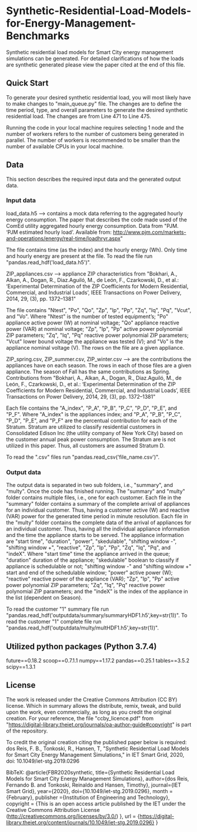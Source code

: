 # Synthetic-Residential-Load-Models-for-Energy-Management-Benchmarks

Synthetic residential load models for Smart City energy management simulations can be generated. For detailed clarifications of how the loads are synthetic generated please view the paper cited at the end of this file.  

## Quick Start

To generate your desired synthetic residential load, you will most likely have to make changes to "main_queue.py" file. The changes are to define the time period, type, and overall parameters to generate the desired synthetic residential load. The changes are from Line 471 to Line 475.

Running the code in your local machine requires selecting 1 node and the number of workers refers to the number of customers being generated in parallel. The number of workers is recommended to be smaller than the number of available CPUs in your local machine.

## Data 
This section describes the required input data and the generated output data.

### Input data
load_data.h5 --> contains a mock data referring to the aggregated hourly energy consumption. The paper that describes the code made used of the ComEd utility aggregated hourly energy consumption. Data from "PJM. ‘PJM estimated hourly load’. Available from: http://www.pjm.com/markets-and-operations/energy/real-time/loadhryr.aspx"

The file contains time (as the index) and the hourly energy (Wh). Only time and hourly energy are present at the file. To read the file run "pandas.read_hdf('load_data.h5')".

ZIP_appliances.csv --> appliance ZIP characteristics from "Bokhari, A., Alkan, A., Dogan, R., Diaz.Aguiló, M., de León, F., Czarkowski, D., et al.: ‘Experimental Determination of the ZIP Coefficients for Modern Residential, Commercial, and Industrial Loads’, IEEE Transactions on Power Delivery, 2014, 29, (3), pp. 1372–1381"

The file contains "Ntest", "Po", "Qo", "Zp", "Ip", "Pp", "Zq", "Iq", "Pq", "Vcut", and "Vo". Where "Ntest" is the number of tested equipment’s; "Po" appliance active power (W) at nominal voltage; "Qo" appliance reactive power (VAR) at nominal voltage; "Zp", "Ip", "Pp" active power polynomial ZIP parameters; "Zq", "Iq", "Pq" reactive power polynomial ZIP parameters; "Vcut" lower bound voltage the appliance was tested (V); and "Vo" is the appliance nominal voltage (V). The rows on the file are a given appliance.

ZIP_spring.csv, ZIP_summer.csv, ZIP_winter.csv --> are the contributions the appliances have on each season. The rows in each of those files are a given appliance. The season of Fall has the same contributions as Spring. Contributions from "Bokhari, A., Alkan, A., Dogan, R., Diaz.Aguiló, M., de León, F., Czarkowski, D., et al.: ‘Experimental Determination of the ZIP Coefficients for Modern Residential, Commercial, and Industrial Loads’, IEEE Transactions on Power Delivery, 2014, 29, (3), pp. 1372–1381"

Each file contains the "A_index", "P_A", "P_B", "P_C", "P_D", "P_E", and "P_F". Where "A_index" is the appliances index; and "P_A", "P_B", "P_C", "P_D", "P_E", and "P_F" are the percentual contribution for each of the Stratum. Stratum are utilized to classify residential customers in Consolidated Edison Inc (the utility company of New York City) based on the customer annual peak power consumption. The Stratum are is not utilized in this paper. Thus, all customers are assumed Stratum D.

To read the ".csv" files run "pandas.read_csv('file_name.csv')".

### Output data

The output data is separated in two sub folders, i.e., "summary", and "multy". Once the code has finished running. The "summary" and "multy" folder contains multiple files, i.e., one for each customer. Each file in the "summary" folder contains a summary of the complete arrival of appliances for an individual customer. Thus, having a customer active (W) and reactive (VAR) power for the generated time period in minute resolution. Each file in the "multy" folder contains the complete data of the arrival of appliances for an individual customer. Thus, having all the individual appliance information and the time the appliance starts to be served. The appliance information are "start time", "duration", "power", "skedulable", "shifting window -", "shifting window +", "reactive", "Zp", "Ip", "Pp", "Zq", "Iq", "Pq", and "indeX". Where "start time" time the appliance arrived in the queue; "duration" duration of the appliance; "skedulable" boolean to classify if appliance is schedulable or not; "shifting window -" and  "shifting window +" start and end of the schedulable window; "power" active power (W); "reactive" reactive power of the appliance (VAR); "Zp", "Ip", "Pp" active power polynomial ZIP parameters; "Zq", "Iq", "Pq" reactive power polynomial ZIP parameters; and the "indeX" is the index of the appliance in the list (dependent on Season).

To read the customer "1" summary file run "pandas.read_hdf('outputdata/summary/summaryHDF1.h5',key=str(1))".
To read the customer "1" complete file run "pandas.read_hdf('outputdata/multy/multHDF1.h5',key=str(1))".

## Utilized python packages (Python 3.7.4)
future==0.18.2
scoop==0.7.1.1
numpy==1.17.2
pandas==0.25.1
tables==3.5.2
scipy==1.3.1

## License

The work is released under the Creative Commons Attribution (CC BY) license. Which in summary allows the distribute, remix, tweak, and build upon the work, even commercially, as long as you credit the original creation. For your reference, the file "ccby_licence.pdf" from "https://digital-library.theiet.org/journals/oa-author-guide#copyright" is part of the repository. 

To credit the original creation citing the published paper below is required:
dos Reis, F. B., Tonkoski, R., Hansen, T, "Synthetic Residential Load Models for Smart City Energy Management Simulations," in IET Smart Grid, 2020, doi: 10.1049/iet-stg.2019.0296


BibTeX:
@article{FBR2020synthetic,
  title={Synthetic Residential Load Models for Smart City Energy Management Simulations},
  author={dos Reis, Fernando B. and Tonkoski, Reinaldo and Hansen, Timothy},
  journal={IET Smart Grid},
  year={2020},
  doi={10.1049/iet-stg.2019.0296},
  month = {February},
  publisher ={Institution of Engineering and Technology},
  copyright = {This is an open access article published by the IET under the Creative Commons Attribution			License (http://creativecommons.org/licenses/by/3.0/)			},
  url = {https://digital-library.theiet.org/content/journals/10.1049/iet-stg.2019.0296}
}
